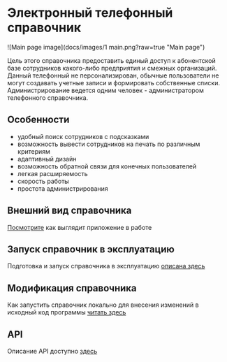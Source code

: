 # Электронный телефонный справочник

![Main page image](docs/images/1 main.png?raw=true "Main page")

Цель этого справочника предоставить единый доступ к абонентской базе сотрудников какого-либо предприятия и смежных
организаций.
Данный телефонный не персонализирован, обычные пользователи не могут создавать учетные записи и формировать собственные списки.
Администрирование ведется одним человек - администратором телефонного справочника.


## Особенности

- удобный поиск сотрудников с подсказками
- возможность вывести сотрудников на печать по различным критериям
- адаптивный дизайн
- возможность обратной связи для конечных пользователей
- легкая расширяемость
- скорость работы
- простота администрирования


## Внешний вид справочника

[Посмотрите](docs/LOOK.md) как выглядит приложение в работе


## Запуск справочник в эксплуатацию

Подготовка и запуск справочника в эксплуатацию [описана здесь](docs/DEPLOY.md)


## Модификация справочника

Как запустить справочник локально для внесения изменений в исходный код программы [читать здесь](docs/INSTALL.md)


## API

Описание API доступно [здесь](docs/API.md)
